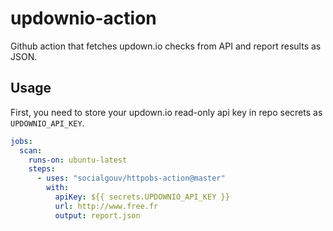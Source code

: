 # updownio-action

Github action that fetches updown.io checks from API and report results as JSON.

## Usage

First, you need to store your updown.io read-only api key in repo secrets as `UPDOWNIO_API_KEY`.

```yaml
jobs:
  scan:
    runs-on: ubuntu-latest
    steps:
      - uses: "socialgouv/httpobs-action@master"
        with:
          apiKey: ${{ secrets.UPDOWNIO_API_KEY }}
          url: http://www.free.fr
          output: report.json
```
